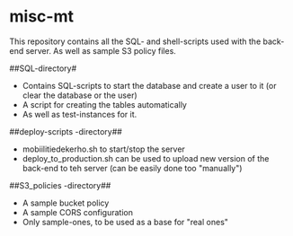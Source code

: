 # misc-mt

This repository contains all the SQL- and shell-scripts used with the back-end server. As well as sample S3 policy files.

##SQL-directory#
- Contains SQL-scripts to start the database and create a user to it (or clear the database or the user)
- A script for creating the tables automatically 
- As well as test-instances for it.

##deploy-scripts -directory##
- mobiilitiedekerho.sh to start/stop the server
- deploy_to_production.sh can be used to upload new version of the back-end to teh server (can be easily done too "manually")

##S3_policies -directory##
- A sample bucket policy
- A sample CORS configuration
- Only sample-ones, to be used as a base for "real ones"
